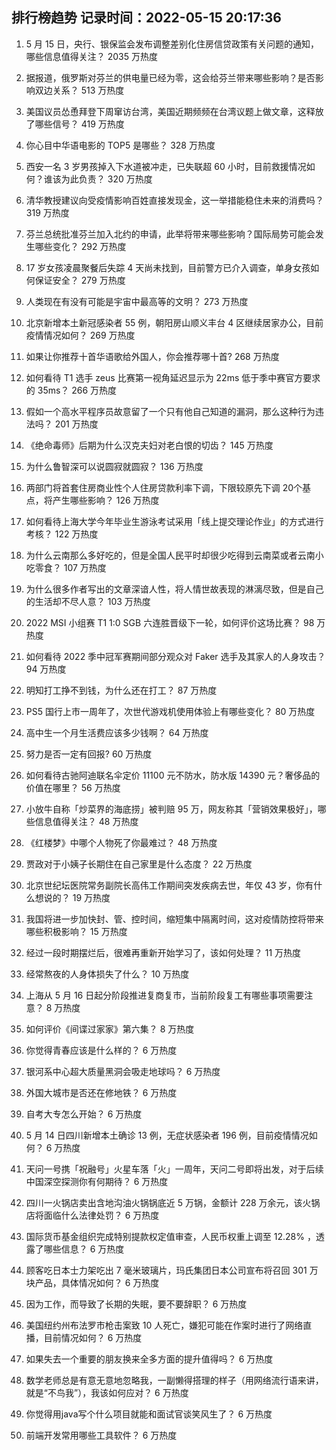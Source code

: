 
## 排行榜趋势 记录时间：2022-05-15 20:17:36
  
  1. 5 月 15 日，央行、银保监会发布调整差别化住房信贷政策有关问题的通知，哪些信息值得关注？ 2035 万热度
    
  2. 据报道，俄罗斯对芬兰的供电量已经为零，这会给芬兰带来哪些影响？是否影响双边关系？ 513 万热度
    
  3. 美国议员怂恿拜登下周窜访台湾，美国近期频频在台湾议题上做文章，这释放了哪些信号？ 419 万热度
    
  4. 你心目中华语电影的 TOP5 是哪些？ 328 万热度
    
  5. 西安一名 3 岁男孩掉入下水道被冲走，已失联超 60 小时，目前救援情况如何？谁该为此负责？ 320 万热度
    
  6. 清华教授建议向受疫情影响百姓直接发现金，这一举措能稳住未来的消费吗？ 319 万热度
    
  7. 芬兰总统批准芬兰加入北约的申请，此举将带来哪些影响？国际局势可能会发生哪些变化？ 292 万热度
    
  8. 17 岁女孩凌晨聚餐后失踪 4 天尚未找到，目前警方已介入调查，单身女孩如何保证安全？ 279 万热度
    
  9. 人类现在有没有可能是宇宙中最高等的文明？ 273 万热度
    
  10. 北京新增本土新冠感染者 55 例，朝阳房山顺义丰台 4 区继续居家办公，目前疫情情况如何？ 269 万热度
    
  11. 如果让你推荐十首华语歌给外国人，你会推荐哪十首? 268 万热度
    
  12. 如何看待 T1 选手 zeus 比赛第一视角延迟显示为 22ms 低于季中赛官方要求的 35ms？ 266 万热度
    
  13. 假如一个高水平程序员故意留了一个只有他自己知道的漏洞，那么这种行为违法吗？ 201 万热度
    
  14. 《绝命毒师》后期为什么汉克夫妇对老白恨的切齿？ 145 万热度
    
  15. 为什么鲁智深可以说圆寂就圆寂？ 136 万热度
    
  16. 两部门将首套住房商业性个人住房贷款利率下调，下限较原先下调 20个基点，将产生哪些影响？ 126 万热度
    
  17. 如何看待上海大学今年毕业生游泳考试采用「线上提交理论作业」的方式进行考核？ 122 万热度
    
  18. 为什么云南那么多好吃的，但是全国人民平时却很少吃得到云南菜或者云南小吃零食？ 107 万热度
    
  19. 为什么很多作者写出的文章深谙人性，将人情世故表现的淋漓尽致，但是自己的生活却不尽人意？ 103 万热度
    
  20. 2022 MSI 小组赛 T1 1:0 SGB 六连胜晋级下一轮，如何评价这场比赛？ 98 万热度
    
  21. 如何看待 2022 季中冠军赛期间部分观众对 Faker 选手及其家人的人身攻击？ 94 万热度
    
  22. 明知打工挣不到钱，为什么还在打工？ 87 万热度
    
  23. PS5 国行上市一周年了，次世代游戏机使用体验上有哪些变化？ 80 万热度
    
  24. 高中生一个月生活费应该多少钱啊？ 64 万热度
    
  25. 努力是否一定有回报? 60 万热度
    
  26. 如何看待古驰阿迪联名伞定价 11100 元不防水，防水版 14390 元？奢侈品的价值在哪里？ 56 万热度
    
  27. 小放牛自称「炒菜界的海底捞」被判赔 95 万，网友称其「营销效果极好」，哪些信息值得关注？ 48 万热度
    
  28. 《红楼梦》中哪个人物死了你最难过？ 48 万热度
    
  29. 贾政对于小姨子长期住在自己家里是什么态度？ 22 万热度
    
  30. 北京世纪坛医院常务副院长高伟工作期间突发疾病去世，年仅 43 岁，你有什么想说的？ 19 万热度
    
  31. 我国将进一步加快封、管、控时间，缩短集中隔离时间，这对疫情防控将带来哪些积极影响？ 15 万热度
    
  32. 经过一段时期摆烂后，很难再重新开始学习了，该如何处理？ 11 万热度
    
  33. 经常熬夜的人身体损失了什么？ 10 万热度
    
  34. 上海从 5 月 16 日起分阶段推进复商复市，当前阶段复工有哪些事项需要注意？ 8 万热度
    
  35. 如何评价《间谍过家家》第六集？ 8 万热度
    
  36. 你觉得青春应该是什么样的？ 6 万热度
    
  37. 银河系中心超大质量黑洞会吸走地球吗？ 6 万热度
    
  38. 外国大城市是否还在修地铁？ 6 万热度
    
  39. 自考大专怎么开始？ 6 万热度
    
  40. 5 月 14 日四川新增本土确诊 13 例，无症状感染者 196 例，目前疫情情况如何？ 6 万热度
    
  41. 天问一号携「祝融号」火星车落「火」一周年，天问二号即将出发，对于后续中国深空探测你有何期待？ 6 万热度
    
  42. 四川一火锅店卖出含地沟油火锅锅底近 5 万锅，金额计 228 万余元，该火锅店将面临什么法律处罚？ 6 万热度
    
  43. 国际货币基金组织完成特别提款权定值审查，人民币权重上调至 12.28% ，透露了哪些信息？ 6 万热度
    
  44. 顾客吃日本士力架吃出 7 毫米玻璃片，玛氏集团日本公司宣布将召回 301 万块产品，具体情况如何？ 6 万热度
    
  45. 因为工作，而导致了长期的失眠，要不要辞职？ 6 万热度
    
  46. 美国纽约州布法罗市枪击案致 10 人死亡，嫌犯可能在作案时进行了网络直播，目前情况如何？ 6 万热度
    
  47. 如果失去一个重要的朋友换来全多方面的提升值得吗？ 6 万热度
    
  48. 数学老师总是有意无意地忽略我，一副懒得搭理的样子（用网络流行语来讲，就是“不鸟我”），我该如何应对？ 6 万热度
    
  49. 你觉得用java写个什么项目就能和面试官谈笑风生了？ 6 万热度
    
  50. 前端开发常用哪些工具软件？ 6 万热度
    